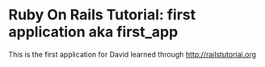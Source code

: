 # Ruby On Rails Tutorial: first application aka first_app

This is the first application for David learned through http://railstutorial.org